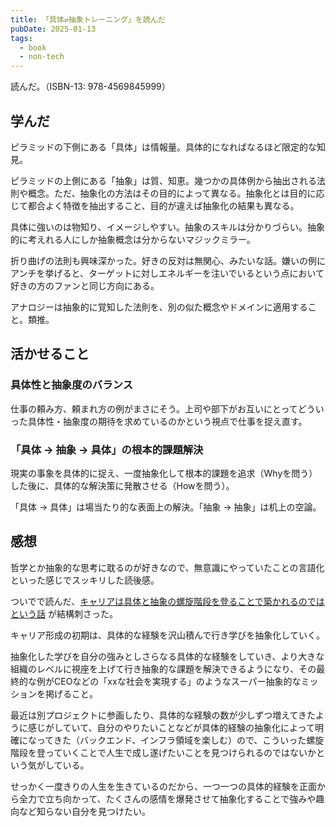 ```yaml
---
title: 「具体⇄抽象トレーニング」を読んだ
pubDate: 2025-01-13
tags:
  - book
  - non-tech
---
```


読んだ。（ISBN-13: 978-4569845999）

## 学んだ

ピラミッドの下側にある「具体」は情報量。具体的になればなるほど限定的な知見。

ピラミッドの上側にある「抽象」は質、知恵。幾つかの具体例から抽出される法則や概念。ただ、抽象化の方法はその目的によって異なる。抽象化とは目的に応じて都合よく特徴を抽出すること、目的が違えば抽象化の結果も異なる。

具体に強いのは物知り、イメージしやすい。抽象のスキルは分かりづらい。抽象的に考えれる人にしか抽象概念は分からないマジックミラー。

折り曲げの法則も興味深かった。好きの反対は無関心、みたいな話。嫌いの例にアンチを挙げると、ターゲットに対しエネルギーを注いでいるという点において好きの方のファンと同じ方向にある。

アナロジーは抽象的に覚知した法則を、別の似た概念やドメインに適用すること。類推。

## 活かせること

### 具体性と抽象度のバランス

仕事の頼み方、頼まれ方の例がまさにそう。上司や部下がお互いにとってどういった具体性・抽象度の期待を求めているのかという視点で仕事を捉え直す。

### 「具体 → 抽象 → 具体」の根本的課題解決

現実の事象を具体的に捉え、一度抽象化して根本的課題を追求（Whyを問う）した後に、具体的な解決策に発散させる（Howを問う）。

「具体 → 具体」は場当たり的な表面上の解決。「抽象 → 抽象」は机上の空論。

## 感想

哲学とか抽象的な思考に耽るのが好きなので、無意識にやっていたことの言語化といった感じでスッキリした読後感。

ついでで読んだ、[キャリアは具体と抽象の螺旋階段を登ることで築かれるのではという話](https://note.com/danimal141/n/na14d687bcdd9) が結構刺さった。

キャリア形成の初期は、具体的な経験を沢山積んで行き学びを抽象化していく。

抽象化した学びを自分の強みとしさらなる具体的な経験をしていき、より大きな組織のレベルに視座を上げて行き抽象的な課題を解決できるようになり、その最終的な例がCEOなどの「xxな社会を実現する」のようなスーパー抽象的なミッションを掲げること。

最近は別プロジェクトに参画したり、具体的な経験の数が少しずつ増えてきたように感じがしていて、自分のやりたいことなどが具体的経験の抽象化によって明確になってきた（バックエンド、インフラ領域を楽しむ）ので、こういった螺旋階段を登っていくことで人生で成し遂げたいことを見つけられるのではないかという気がしている。

せっかく一度きりの人生を生きているのだから、一つ一つの具体的経験を正面から全力で立ち向かって、たくさんの感情を爆発させて抽象化することで強みや趣向など知らない自分を見つけたい。

